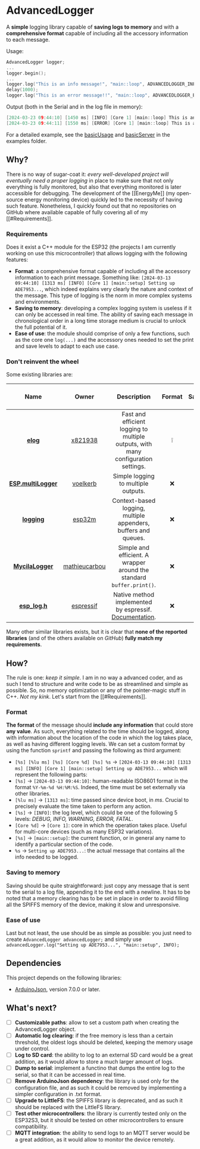 # AdvancedLogger

A **simple** logging library capable of **saving logs to memory** and with a **comprehensive format** capable of including all the accessory information to each message.

Usage:
```cpp
AdvancedLogger logger;
...
logger.begin();
...
logger.log("This is an info message!", "main::loop", ADVANCEDLOGGER_INFO);
delay(1000);
logger.log("This is an error message!!", "main::loop", ADVANCEDLOGGER_ERROR);
```
Output (both in the Serial and in the log file in memory):
```cpp
[2024-03-23 09:44:10] [1450 ms] [INFO] [Core 1] [main::loop] This is an info message!
[2024-03-23 09:44:11] [1550 ms] [ERROR] [Core 1] [main::loop] This is an error message!!
```
For a detailed example, see the [basicUsage](examples/basicUsage/basicUsage.cpp) and [basicServer](examples/basicServer/basicServer.cpp) in the examples folder.

## Why?
There is no way of sugar-coat it: *every well-developed project will eventually need a proper logging* in place to make sure that not only everything is fully monitored, but also that everything monitored is later accessible for debugging. 
The development of the [[EnergyMe]] (my open-source energy monitoring device) quickly led to the necessity of having such feature. Nonetheless, I quickly found out that no repositories on GitHub where available capable of fully covering all of my [[#Requirements]].
### Requirements
Does it exist a C++ module for the ESP32 (the projects I am currently working on use this microcontroller) that allows logging with the following features:
- **Format**: a comprehensive format capable of including all the accessory information to each print message. Something like: `[2024-03-13 09:44:10] [1313 ms] [INFO] [Core 1] [main::setup] Setting up ADE7953...`, which indeed explains very clearly the nature and context of the message. This type of logging is the norm in more complex systems and environments. 
- **Saving to memory**: developing a complex logging system is useless if it can only be accessed in real time. The ability of saving each message in chronological order in a long time storage medium is crucial to unlock the full potential of it. 
- **Ease of use**: the module should comprise of only a few functions, such as the core one `log(...)`  and the accessory ones needed to set the print and save levels to adapt to each use case. 
### Don't reinvent the wheel
Some existing libraries are:

|                                                Name                                                |                       Owner                       |                                                                     Description                                                                     | Format | Saving | Ease of use |
| :------------------------------------------------------------------------------------------------: | :-----------------------------------------------: | :-------------------------------------------------------------------------------------------------------------------------------------------------: | :----: | :----: | :---------: |
|                            **[elog](https://github.com/x821938/elog)**                             |       [x821938](https://github.com/x821938)       |                                  Fast and efficient logging to multiple outputs, with many configuration settings.                                  |   ❕    |   ✔    |      ✔      |
|                 **[ESP.multiLogger](https://github.com/voelkerb/ESP.multiLogger)**                 |      [voelkerb](https://github.com/voelkerb)      |                                                         Simple logging to multiple outputs.                                                         |   ❌    |   ✔    |      ✔      |
|                          **[logging](https://github.com/esp32m/logging)**                          |        [esp32m](https://github.com/esp32m)        |                                           Context-based logging, multiple appenders, buffers and queues.                                            |   ❌    |   ✔    |      ❕      |
|                 **[MycilaLogger](https://github.com/mathieucarbou/MycilaLogger)**                  | [mathieucarbou](https://github.com/mathieucarbou) |                                        Simple and efficient. A wrapper around the standard `buffer.print()`.                                        |   ❌    |   ❌    |      ✔      |
| **[esp_log.h](https://github.com/espressif/esp-idf/blob/master/components/log/include/esp_log.h)** |     [espressif](https://github.com/espressif)     | Native method implemented by espressif. [Documentation](https://docs.espressif.com/projects/esp-idf/en/stable/esp32/api-reference/system/log.html). |   ❌    |   ❌    |      ❌      |

Many other similar libraries exists, but it is clear that **none of the reported libraries** (and of the others available on *GitHub*) **fully match my requirements**.
## How?
The rule is one: *keep it simple*.
I am in no way a advanced coder, and as such I tend to structure and write code to be as streamlined and simple as possible. So, no memory optimization or any of the pointer-magic stuff in C++. *Not my kink*.
Let's start from the [[#Requirements]].
### Format
**The format** of the message should **include any information** that could store **any value**. As such, everything related to the time should be logged, along with information about the location of the code in which the log takes place, as well as having different logging levels. 
We can set a custom format by using the function `sprintf` and passing the following as third argument: 
- `[%s] [%lu ms] [%s] [Core %d] [%s] %s` → `[2024-03-13 09:44:10] [1313 ms] [INFO] [Core 1] [main::setup] Setting up ADE7953...`
which will represent the following parts: 
- `[%s]` → `[2024-03-13 09:44:10]`: human-readable ISO8601 format in the format `%Y-%m-%d %H:%M:%S`. Indeed, the time must be set externally via other libraries.
- `[%lu ms]` → `[1313 ms]`: time passed since device boot, in *ms*. Crucial to precisely evaluate the time taken to perform any action.  
- `[%s]` → `[INFO]`: the log level, which could be one of the following 5 levels: *DEBUG, INFO, WARNING, ERROR, FATAL*.
- `[Core %d]` → `[Core 1]`: core in which the operation takes place. Useful for multi-core devices (such as many ESP32 variations).
- `[%s]` → `[main::setup]`: the current function, or in general any name to identify a particular section of the code.
- `%s` → `Setting up ADE7953...`: the actual message that contains all the info needed to be logged. 
### Saving to memory
Saving should be quite straightforward: just copy any message that is sent to the serial to a log file, appending it to the end with a newline. It has to be noted that a memory clearing has to be set in place in order to avoid filling all the SPIFFS memory of the device, making it slow and unresponsive.
### Ease of use
Last but not least, the use should be as simple as possible: you just need to create `AdvancedLogger advancedLogger;` and simply use `advancedLogger.log("Setting up ADE7953...", "main::setup", INFO);`

## Dependencies
This project depends on the following libraries:
- [ArduinoJson](https://github.com/bblanchon/ArduinoJson), version 7.0.0 or later.

## What's next?
- [ ] **Customizable paths**: allow to set a custom path when creating the AdvancedLogger object.
- [ ] **Automatic log clearing**: if the free memory is less than a certain threshold, the oldest logs should be deleted, keeping the memory usage under control.
- [ ] **Log to SD card**: the ability to log to an external SD card would be a great addition, as it would allow to store a much larger amount of logs.
- [ ] **Dump to serial**: implement a functino that dumps the entire log to the serial, so that it can be accessed in real time.
- [ ] **Remove ArduinoJson dependency**: the library is used only for the configuration file, and as such it could be removed by implementing a simpler configuration in .txt format.
- [ ] **Upgrade to LittleFS**: the SPIFFS library is deprecated, and as such it should be replaced with the LittleFS library.
- [ ] **Test other microcontrollers**: the library is currently tested only on the ESP32S3, but it should be tested on other microcontrollers to ensure compatibility.
- [ ] **MQTT integration**: the ability to send logs to an MQTT server would be a great addition, as it would allow to monitor the device remotely.